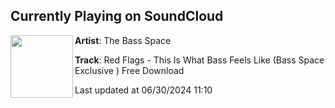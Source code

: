 ## Currently Playing on SoundCloud

[<img align="left" width="100" src="https://i1.sndcdn.com/artworks-zwcmgu2Ke8AjSXhF-gnQ2PQ-t500x500.jpg">](https://soundcloud.com/thebassspaceofficial/red-flags-this-is-what-bass-feels-like-bass-space-exclusive-free-download)

**Artist**: The Bass Space 

**Track**: Red Flags - This Is What Bass Feels Like (Bass Space Exclusive ) Free Download

Last updated at 06/30/2024 11:10

